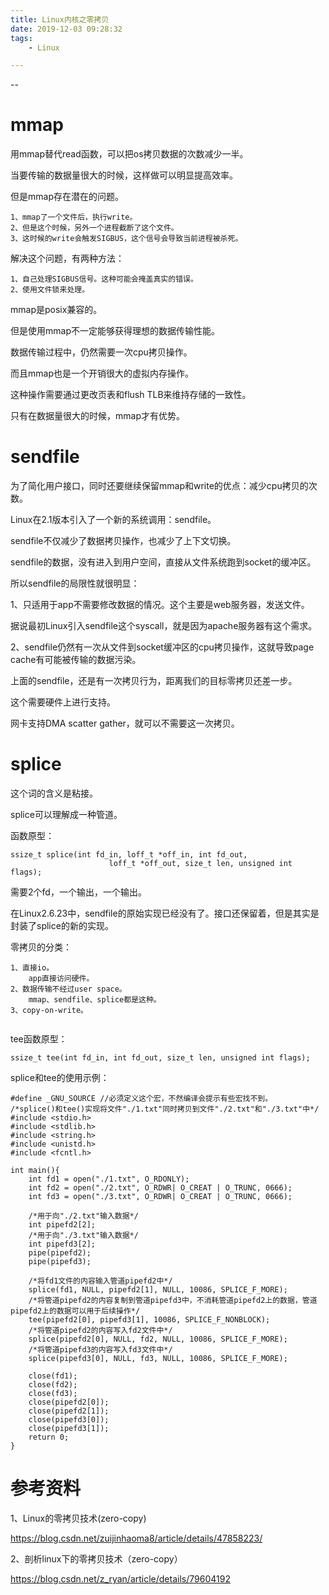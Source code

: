 ```yaml
---
title: Linux内核之零拷贝
date: 2019-12-03 09:28:32
tags:
	- Linux

---
```


--

# mmap

用mmap替代read函数，可以把os拷贝数据的次数减少一半。

当要传输的数据量很大的时候，这样做可以明显提高效率。

但是mmap存在潜在的问题。

```
1、mmap了一个文件后，执行write。
2、但是这个时候，另外一个进程截断了这个文件。
3、这时候的write会触发SIGBUS，这个信号会导致当前进程被杀死。
```

解决这个问题，有两种方法：

```
1、自己处理SIGBUS信号。这种可能会掩盖真实的错误。
2、使用文件锁来处理。
```

mmap是posix兼容的。

但是使用mmap不一定能够获得理想的数据传输性能。

数据传输过程中，仍然需要一次cpu拷贝操作。

而且mmap也是一个开销很大的虚拟内存操作。

这种操作需要通过更改页表和flush TLB来维持存储的一致性。

只有在数据量很大的时候，mmap才有优势。

# sendfile

为了简化用户接口，同时还要继续保留mmap和write的优点：减少cpu拷贝的次数。

Linux在2.1版本引入了一个新的系统调用：sendfile。

sendfile不仅减少了数据拷贝操作，也减少了上下文切换。

sendfile的数据，没有进入到用户空间，直接从文件系统跑到socket的缓冲区。

所以sendfile的局限性就很明显：

1、只适用于app不需要修改数据的情况。这个主要是web服务器，发送文件。

​	据说最初Linux引入sendfile这个syscall，就是因为apache服务器有这个需求。

2、sendfile仍然有一次从文件到socket缓冲区的cpu拷贝操作，这就导致page cache有可能被传输的数据污染。



上面的sendfile，还是有一次拷贝行为，距离我们的目标零拷贝还差一步。

这个需要硬件上进行支持。

网卡支持DMA scatter gather，就可以不需要这一次拷贝。



# splice

这个词的含义是粘接。

splice可以理解成一种管道。

函数原型：

```
ssize_t splice(int fd_in, loff_t *off_in, int fd_out,
                      loff_t *off_out, size_t len, unsigned int flags);
```

需要2个fd，一个输出，一个输出。

在Linux2.6.23中，sendfile的原始实现已经没有了。接口还保留着，但是其实是封装了splice的新的实现。



零拷贝的分类：

```
1、直接io。
	app直接访问硬件。
2、数据传输不经过user space。
	mmap、sendfile、splice都是这种。
3、copy-on-write。
	
```

tee函数原型：

```
ssize_t tee(int fd_in, int fd_out, size_t len, unsigned int flags);
```

splice和tee的使用示例：

```
#define _GNU_SOURCE //必须定义这个宏，不然编译会提示有些宏找不到。
/*splice()和tee()实现将文件"./1.txt"同时拷贝到文件"./2.txt"和"./3.txt"中*/
#include <stdio.h>
#include <stdlib.h>
#include <string.h>
#include <unistd.h>
#include <fcntl.h>

int main(){
    int fd1 = open("./1.txt", O_RDONLY);
    int fd2 = open("./2.txt", O_RDWR| O_CREAT | O_TRUNC, 0666);
    int fd3 = open("./3.txt", O_RDWR| O_CREAT | O_TRUNC, 0666);

    /*用于向"./2.txt"输入数据*/
    int pipefd2[2];
    /*用于向"./3.txt"输入数据*/
    int pipefd3[2];
    pipe(pipefd2);
    pipe(pipefd3);

    /*将fd1文件的内容输入管道pipefd2中*/
    splice(fd1, NULL, pipefd2[1], NULL, 10086, SPLICE_F_MORE);
    /*将管道pipefd2的内容复制到管道pipefd3中，不消耗管道pipefd2上的数据，管道pipefd2上的数据可以用于后续操作*/
    tee(pipefd2[0], pipefd3[1], 10086, SPLICE_F_NONBLOCK);
    /*将管道pipefd2的内容写入fd2文件中*/
    splice(pipefd2[0], NULL, fd2, NULL, 10086, SPLICE_F_MORE);
    /*将管道pipefd3的内容写入fd3文件中*/
    splice(pipefd3[0], NULL, fd3, NULL, 10086, SPLICE_F_MORE);

    close(fd1);
    close(fd2);
    close(fd3);
    close(pipefd2[0]);
    close(pipefd2[1]);
    close(pipefd3[0]);
    close(pipefd3[1]);
    return 0;
}
```



# 参考资料

1、Linux的零拷贝技术(zero-copy)

https://blog.csdn.net/zuijinhaoma8/article/details/47858223/

2、剖析linux下的零拷贝技术（zero-copy）

https://blog.csdn.net/z_ryan/article/details/79604192

